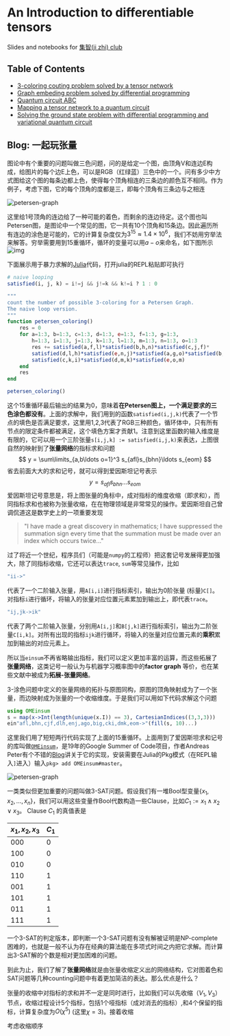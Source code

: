 # An Introduction to differentiable tensors

Slides and notebooks for [集智(ji zhi) club](www.swarma.org)

## Table of Contents

* [3-coloring couting problem solved by a tensor network](notebooks/3-coloring-couting.ipynb)
* [Graph embeding problem solved by differential programming](notebooks/graph_embeding.ipynb)
* [Quantum circuit ABC](notebooks/qc-abc.ipynb)
* [Mapping a tensor network to a quantum circuit](notebooks/qc_tensor_mapping.ipynb)
* [Solving the ground state problem with differential programming and variational quantum circuit](notebooks/variational_quantum_circuit.ipynb)

## Blog: 一起玩张量

图论中有个重要的问题叫做三色问题，问的是给定一个图，由顶角V和连边E构成，给图片的每个边E上色，可以是RGB（红绿蓝）三色中的一个。问有多少中方式图给这个图的每条边都上色，使得每个顶角相连的三条边的颜色互不相同。作为例子，考虑下图，它的每个顶角的度都是三，即每个顶角有三条边与之相连

![petersen-graph](notebooks/images/_cpetersen.png)

这里给1号顶角的连边给了一种可能的着色，而剩余的连边待定。这个图也叫Petersen图，是图论中一个常见的图，它一共有10个顶角和15条边。因此遍历所有连边的涂色是可能的，它的计算复杂度仅为$3^{15}\approx 1.4\times10^6$，我们不妨用穷举法来解答。穷举需要用到15重循环，循环的变量可以用$a-o$来命名，如下图所示![img](notebooks/images/_petersenijk.png)

下面展示用于暴力求解的[Julia](https://julialang.org/)代码，打开julia的REPL粘贴即可执行

```julia
# naive looping
satisfied(i, j, k) = i!=j && j!=k && k!=i ? 1 : 0

"""
count the number of possible 3-coloring for a Petersen Graph.
The naive loop version.
"""
function petersen_coloring()
    res = 0
    for a=1:3, b=1:3, c=1:3, d=1:3, e=1:3, f=1:3, g=1:3,
        h=1:3, i=1:3, j=1:3, k=1:3, l=1:3, m=1:3, n=1:3, o=1:3
        res += satisfied(a,f,l)*satisfied(b,h,n)*satisfied(c,j,f)*
        satisfied(d,l,h)*satisfied(e,n,j)*satisfied(a,g,o)*satisfied(b,i,g)*
        satisfied(c,k,i)*satisfied(d,m,k)*satisfied(e,o,m)
    end
    res
end

petersen_coloring()
```

这个15重循环最后输出的结果为$0$，意味着**在Petersen图上，一个满足要求的三色涂色都没有**。上面的求解中，我们用到的函数`satisfied(i,j,k)`代表了一个节点的填色是否满足要求，这里用1,2,3代表了RGB三种颜色，循环体中，只有所有节点的限定条件都被满足，这个填色方案才贡献1。注意到这里函数的输入维度是有限的，它可以用一个三阶张量`s[i,j,k] := satisfied(i,j,k)`来表达，上图很自然的映射到了**张量网络**的指标求和问题
$$
y = \sum\limits_{a,b\ldots o=1}^3 s_{afl}s_{bhn}\ldots s_{eom}
$$
省去前面大大的求和记号，就可以得到爱因斯坦记号表示
$$
y = s_{afl}s_{bhn}\ldots s_{eom}
$$
爱因斯坦记号意思是，将上图张量的角标中，成对指标的维度收缩（即求和），而同指标求和也被称为张量收缩，在在物理领域是非常常见的操作。爱因斯坦自己曾调侃道这是数学史上的一项重要发现

> "I have made a great discovery in mathematics; I have suppressed the summation sign every time that the summation must be made over an index which occurs twice..."



过了将近一个世纪，程序员们（可能是`numpy`的工程师）把这套记号发展得更加强大，除了同指标收缩，它还可以表达`trace`, `sum`等常见操作，比如

```julia
"ii->"
```

代表了一个二阶输入张量，用`A[i,i]`进行指标索引，输出为0阶张量 (标量)`C[]`。对指标`i`进行循环，将输入的张量对应位置元素累加到输出上，即代表`trace`。

```julia
"ij,jk->ik"
```

代表了两个二阶输入张量，分别用`A[i,j]`和`B[j,k]`进行指标索引，输出为二阶张量`C[i,k]`。对所有出现的指标`ijk`进行循环，将输入的张量对应位置元素的**乘积**累加到输出的对应元素上。

所以当`einsum`不再省略输出指标，我们可以定义更加丰富的运算，而这些拓展了**张量网络**，这类记号一般认为与机器学习概率图中的**factor graph** 等价，也在某些文献中被成为**拓展-张量网络**。

3-涂色问题中定义的张量网络的拓扑与原图同构，原图的顶角映射成为了一个张量，而边映射成为张量的一个收缩维度。于是我们可以用如下代码求解这个问题

```julia
using OMEinsum
s = map(x->Int(length(unique(x.I)) == 3), CartesianIndices((3,3,3)))
ein"afl,bhn,cjf,dlh,enj,ago,big,cki,dmk,eom->"(fill(s, 10)...)
```

这里我们用了短短两行代码实现了上面的15重循环。上面用到了爱因斯坦求和记号的库叫做[`OMEinsum`](https://github.com/under-Peter/OMEinsum.jl)，是19年的Google Summer of Code项目，作者Andreas Peter有个不错的[Blog](https://nextjournal.com/under-Peter/julia-summer-of-einsum)讲关于它的实现，安装需要在Julia的Pkg模式（在REPL输入`]`进入）输入`pkg> add OMEinsum#master`。

![petersen-graph](notebooks/images/_petersenijk.png)

一类类似但更加重要的问题叫做3-SAT问题。假设我们有一堆Bool型变量$\{x_1, x_2, \ldots, x_n\}$，我们可以用这些变量作Bool代数构造一些Clause，比如$C_1 := x_1 \land x_2 \lor x_3$。
Clause $C_1$ 的真值表是

| $x_1, x_2, x_3$ | $C_1$ |
| --------------- | ----- |
| 000             | 0     |
| 100             | 0     |
| 010             | 0     |
| 110             | 1     |
| 001             | 1     |
| 101             | 1     |
| 011             | 1     |
| 111             | 1     |

一个3-SAT的判定版本，即判断一个3-SAT问题有没有解被证明是NP-complete困难的，也就是一般不认为存在经典的算法能在多项式时间之内把它求解。而计算出3-SAT解的个数是相对更加困难的问题。

到此为止，我们了解了**张量网络**就是由张量收缩定义出的网络结构，它对图着色和SAT问题等几种counting问题中有着更加简洁的表达。那么优点是什么？

张量的收缩中对指标的求和并不一定是同时进行，比如我们可以先收缩$（V_1,V_3）$节点，收缩过程设计5个指标，包括1个哑指标（成对消去的指标）,和4个保留的指标，计算复杂度为$O(\chi^5)$ (这里$\chi = 3$)。接着收缩

考虑收缩顺序

